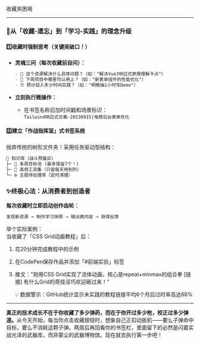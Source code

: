 收藏夹困境

***

### 🔁 ​**​从「收藏-遗忘」到「学习-实践」的理念升级​**​

#### 1️⃣ ​**​收藏时强制思考（关键突破口！）​**​

*   ​**​灵魂三问（每次收藏前自问）：​**​

    ```markdown
    - 🤔 这个资源解决什么具体问题？（如："解决Vue3响应式原理理解卡点"）
    - 🎯 下周项目中哪里可以用上？（如："新表单组件的性能优化"）
    - ⏰ 预计投入多少时间实践？（如："明晚抽1小时写Demo"）
    ```
*   ​**​立刻执行微操作：​**​

    *   在书签名称后加时间戳和场景标识：\
        `Tailwind响应式方案-20230915|电商后台表单优化`

#### 2️⃣ ​**​建立「作战指挥室」式书签系统​**​

抛弃传统的树形文件夹！采用任务驱动型结构：

```markdown
📁 知识库（战斗预备区）
├─ 🚀 本周目标池 (最多保留7个！)
├─ 🔧 高频工具集（只留每天用到的）
└─ ⚙️ 主题待处理库（定时清理）
```

### ✨ ​**​终极心法：从消费者到创造者​**​

​**​每次收藏时立即启动创作齿轮：​**​

```markdown
发现新资源 → 制作学习快照 → 输出微内容 → 获得反馈
```

举个实际案例：\
当收藏了「CSS Grid动画教程」后：

1.  花20分钟完成教程中的示例
2.  在CodePen保存作品并添加「#前端实验」标签
3.  推文："刚用CSS Grid实现了流体动画，核心是repeat+minmax的组合拳 \[链接] 有什么Grid的奇技淫巧欢迎砸过来！"



    💡 数据警示：GitHub统计显示未实践的教程链接平均6个月后过时率高达68%**​**

***

​**​真正的技术成长不在于你收藏了多少弹药，而在于你开过多少枪，校正过多少弹道。​**​ 从今天开始，每当你点击收藏按钮时，想象自己正扣动扳机——要么子弹命中目标，要么不消耗这颗子弹。两周后再回看你的书签栏，里面留下的必然是闪着实战光泽的武器库，而非蒙尘的武器博物馆。现在就去执行第一步吧！
